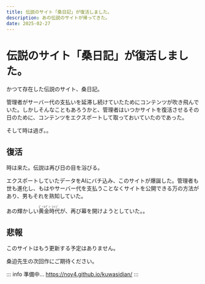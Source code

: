 ```yaml
---
title: 伝説のサイト「桑日記」が復活しました。
description: あの伝説のサイトが帰ってきた。
date: 2025-02-27
---
```


# 伝説のサイト「桑日記」が復活しました。
かつて存在した伝説のサイト、桑日記。

管理者がサーバー代の支払いを延滞し続けていたためにコンテンツが吹き飛んでいた。しかしそんなこともあろうかと、管理者はいつかサイトを復活させるその日のために、コンテンツをエクスポートして取っておいていたのであった。

そして時は過ぎ。。

## 復活
時は来た。伝説は再び日の目を浴びる。

エクスポートしていたデータをAIにバチ込み、このサイトが爆誕した。管理者も世も進化し、もはやサーバー代を支払うことなくサイトを公開できる万の方法があり、男もそれを熟知していた。

あの輝かしい<ruby>黄金時代<rp>（</rp><rt>ｺﾞｰﾙﾃﾞﾝ･ｴｲｼﾞ</rt><rp>）</rp></ruby>が、再び幕を開けようとしていた。。

## 悲報
このサイトはもう更新する予定はありません。

桑迫先生の次回作にご期待ください。

::: info
準備中... https://noy4.github.io/kuwasidian/
:::